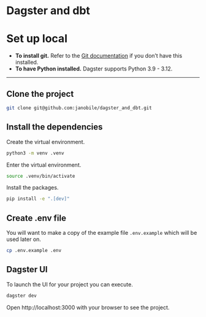 # Dagster and dbt


# Set up local

- **To install git.** Refer to the [Git documentation](https://github.com/git-guides/install-git) if you don’t have this installed.
- **To have Python installed.**  Dagster supports Python 3.9 - 3.12.

---

## Clone the project

```bash
git clone git@github.com:janobile/dagster_and_dbt.git
```

## Install the dependencies

Create the virtual environment.

```bash
python3 -m venv .venv
```

Enter the virtual environment.

```bash
source .venv/bin/activate
```

Install the packages.

```bash
pip install -e ".[dev]"
```

## Create .env file

You will want to make a copy of the example file `.env.example` which will be used later on.

```bash
cp .env.example .env
```

## Dagster UI

To launch the UI for your project you can execute.

```bash
dagster dev
```

Open http://localhost:3000 with your browser to see the project.
